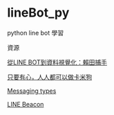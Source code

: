 # lineBot_py
python line bot 學習

資源

[從LINE BOT到資料視覺化：賴田捕手](https://ithelp.ithome.com.tw/users/20120178/ironman/2654)

[只要有心，人人都可以做卡米狗](https://ithelp.ithome.com.tw/users/20107309/ironman/1253)

[Messaging types](https://ithelp.ithome.com.tw/articles/10195531)

[LINE Beacon](https://ithelp.ithome.com.tw/articles/10229855)
